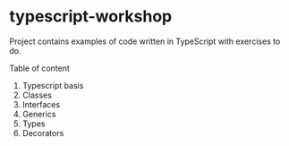 # typescript-workshop

Project contains examples of code written in TypeScript with exercises to do.

Table of content

1. Typescript basis
2. Classes
3. Interfaces
4. Generics
5. Types
6. Decorators
